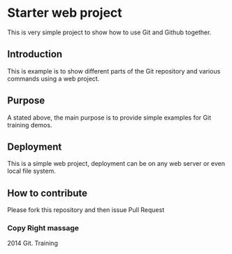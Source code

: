 # Starter web project

This is very simple project to show how to use Git and Github together.

## Introduction

This is example is to show different parts of the Git repository and various commands using a web project.

## Purpose

A stated above, the main purpose is to provide simple examples for Git training demos.

## Deployment

This is a simple web project, deployment can be on any web server or even local file system.

## How to contribute

Please fork this repository and then issue Pull Request

### Copy Right massage

2014 Git. Training
